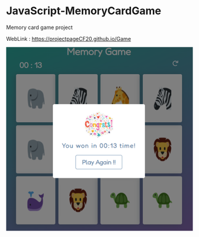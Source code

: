 # JavaScript-MemoryCardGame
Memory card game project

WebLink : https://projectpageCF20.github.io/Game


![screenshot](./assets/screenshot.png)
